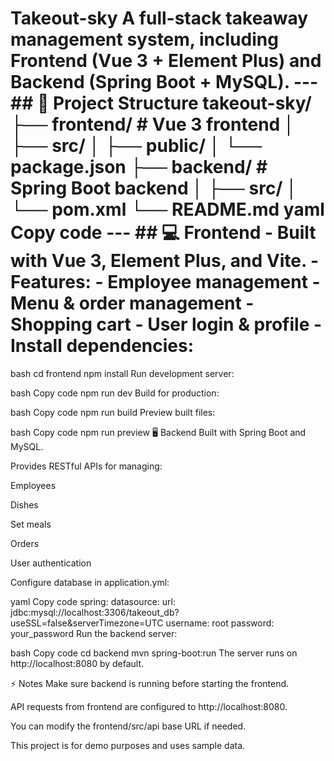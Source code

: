 # Takeout-sky A full-stack takeaway management system, including **Frontend (Vue 3 + Element Plus)** and **Backend (Spring Boot + MySQL)**. --- ## 📂 Project Structure takeout-sky/ ├── frontend/ # Vue 3 frontend │ ├── src/ │ ├── public/ │ └── package.json ├── backend/ # Spring Boot backend │ ├── src/ │ └── pom.xml └── README.md yaml Copy code --- ## 💻 Frontend - Built with **Vue 3**, **Element Plus**, and **Vite**. - Features: - Employee management - Menu & order management - Shopping cart - User login & profile - Install dependencies:
bash
cd frontend
npm install
Run development server:

bash
Copy code
npm run dev
Build for production:

bash
Copy code
npm run build
Preview built files:

bash
Copy code
npm run preview
🖥️ Backend
Built with Spring Boot and MySQL.

Provides RESTful APIs for managing:

Employees

Dishes

Set meals

Orders

User authentication

Configure database in application.yml:

yaml
Copy code
spring:
  datasource:
    url: jdbc:mysql://localhost:3306/takeout_db?useSSL=false&serverTimezone=UTC
    username: root
    password: your_password
Run the backend server:

bash
Copy code
cd backend
mvn spring-boot:run
The server runs on http://localhost:8080 by default.

⚡ Notes
Make sure backend is running before starting the frontend.

API requests from frontend are configured to http://localhost:8080.

You can modify the frontend/src/api base URL if needed.

This project is for demo purposes and uses sample data.